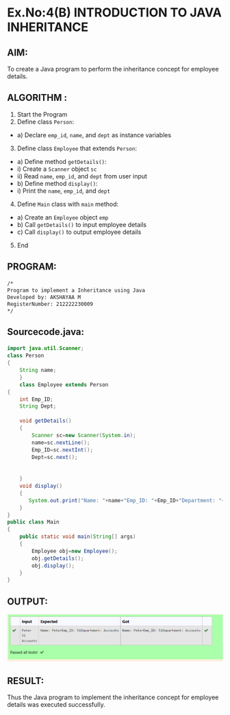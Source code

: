 # Ex.No:4(B) INTRODUCTION TO JAVA INHERITANCE

## AIM:
To create  a Java program to perform the inheritance concept for employee details.

## ALGORITHM :
1.	Start the Program
2.	Define class `Person`:
-	a) Declare `emp_id`, `name`, and `dept` as instance variables
3.	Define class `Employee` that extends `Person`:
-	a) Define method `getDetails()`:
-	i) Create a `Scanner` object `sc`
-	ii) Read `name`, `emp_id`, and `dept` from user input
-	b) Define method `display()`:
-	i) Print the `name`, `emp_id`, and `dept`
4.	Define `Main` class with `main` method:
-	a) Create an `Employee` object `emp`
-	b) Call `getDetails()` to input employee details
-	c) Call `display()` to output employee details
5.	End


## PROGRAM:
 ```
/*
Program to implement a Inheritance using Java
Developed by: AKSHAYAA M
RegisterNumber: 212222230009
*/
```

## Sourcecode.java:
```java
import java.util.Scanner;
class Person
{
    String name;
    }
    class Employee extends Person
{
    int Emp_ID;
    String Dept;
    
    void getDetails()
    {
        Scanner sc=new Scanner(System.in);
        name=sc.nextLine();
        Emp_ID=sc.nextInt();
        Dept=sc.next();
   
       
    }
    void display()
    {
       System.out.print("Name: "+name+"Emp_ID: "+Emp_ID+"Department: "+Dept);
    }
}
public class Main
{
    public static void main(String[] args)
    {
        Employee obj=new Employee();
        obj.getDetails();
        obj.display();
    }
}
```

## OUTPUT:

![image](https://github.com/akshayaamanagal/19AI307_JAVA/blob/f2a5f3e569b5d692ba1bce63c0e30cde42c9dd68/Module-04/DAY-2/Screenshot%202025-04-30%20211707.png)

## RESULT:
Thus the Java program to implement the inheritance concept for employee details was  executed successfully.

